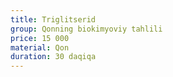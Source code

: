 ```yaml
---
title: Triglitserid
group: Qonning biokimyoviy tahlili
price: 15 000
material: Qon
duration: 30 daqiqa
---
```

